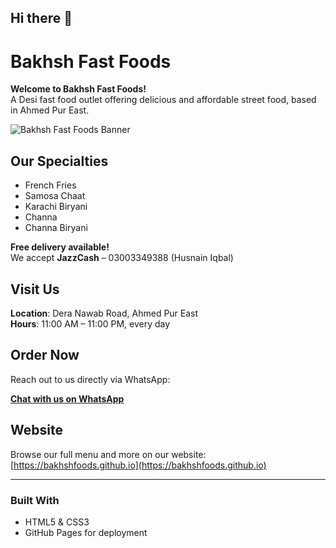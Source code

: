 ## Hi there 👋
# Bakhsh Fast Foods

**Welcome to Bakhsh Fast Foods!**  
A Desi fast food outlet offering delicious and affordable street food, based in Ahmed Pur East.

![Bakhsh Fast Foods Banner](https://bakhshfoods.github.io/images/banner.jpg) <!-- Replace with your real banner URL if available -->

## Our Specialties

- French Fries
- Samosa Chaat
- Karachi Biryani
- Channa
- Channa Biryani

**Free delivery available!**  
We accept **JazzCash** – 03003349388 (Husnain Iqbal)

## Visit Us

**Location**: Dera Nawab Road, Ahmed Pur East  
**Hours**: 11:00 AM – 11:00 PM, every day

## Order Now

Reach out to us directly via WhatsApp:

[**Chat with us on WhatsApp**](https://wa.me/923003349388)

## Website

Browse our full menu and more on our website:  
[https://bakhshfoods.github.io](https://bakhshfoods.github.io)

---

### Built With

- HTML5 & CSS3
- GitHub Pages for deployment
<!--
**BakhshFoods/BakhshFoods** is a ✨ _special_ ✨ repository because its `README.md` (this file) appears on your GitHub profile.

Here are some ideas to get you started:

- 🔭 I’m currently working on ...
- 🌱 I’m currently learning ...
- 👯 I’m looking to collaborate on ...
- 🤔 I’m looking for help with ...
- 💬 Ask me about ...
- 📫 How to reach me: ...
- 😄 Pronouns: ...
- ⚡ Fun fact: ...
-->
